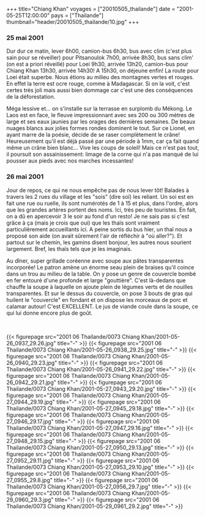 +++
title="Chiang Khan"
voyages = ["20010505_thailande"]
date = "2001-05-25T12:00:00"
pays = ["Thailande"]
thumbnail="header/20010505_thailande/10.jpg"
+++
### 25 mai 2001

Dur dur ce matin, lever 6h00, camion-bus 6h30, bus avec clim (c'est plus sain 
pour se réveiller) pour Pitsanoulok 7h00, arrivée 8h30, bus sans clim' (on est 
a priori réveillé) pour Loei 9h30, arrivée 13h20, camion-bus pour Chiang Khan 
13h30, arrivée 14h30! A 15h30, on déjeune enfin! La route pour Loei était superbe. 
Nous étions au milieu des montagnes vertes et rouges. En effet la terre est 
ocre rouge, comme à Madagascar. Si on la voit, c'est certes très joli mais aussi 
bien dommage car c'est une des conséquences de la déforestation.

Méga lessive et... on s'installe sur la terrasse en surplomb du Mékong. Le 
Laos est en face, le fleuve impressionnant avec ses 200 ou 300 mètres de large 
et ses eaux jaunies par les orages des dernières semaines. De beaux nuages blancs 
aux jolies formes rondes dominent le tout. Sur ce Lionel, en ayant marre de 
la poésie, décide de se raser complètement le crâne! Heureusement qu'il est 
déjà passé par une période à 1mm, car ça fait quand même un crâne bien blanc... 
Vive les coups de soleil! Mais ce n'est pas tout, il poursuit son assainissement: 
limage de la corne qui n'a pas manqué de lui pousser aux pieds avec nos marches 
incessantes! 

### 26 mai 2001

Jour de repos, ce qui ne nous empêche pas de nous lever tôt! Balades à travers 
les 2 rues du village et les "sois" (dire soï) les reliant. Un soi est en fait 
une rue ou ruelle, ils sont numérotés de 1 à 15 et plus, dans l'ordre, alors 
que les grandes artères portent des noms. Ici, très peu de touristes. En fait, 
on a dû en apercevoir 3 le soir au fond d'un resto! Je ne sais pas si c'est 
grâce à ça (mais je crois que oui) que les thaïs sont vraiment particulièrement 
accueillants ici. A peine sortis du bus hier, un thaï nous a proposé son aide 
(on avait sûrement l'air de réfléchir à "où aller?"). Et partout sur le chemin, 
les gamins disent bonjour, les autres nous sourient largement. Bref, les thaïs 
tels que je les imaginais.

Au dîner, super grillade coréenne avec soupe aux pâtes transparentes incorporée! 
Le patron amène un énorme seau plein de braises qu'il coince dans un trou au 
milieu de la table. On y pose un genre de couvercle bombé en fer entouré d'une 
profonde et large "gouttière". C'est là-dedans que chauffe la soupe à laquelle 
on ajoute plein de légumes verts et de nouilles transparentes. Et sur le dessus 
du couvercle, on pose 3 bouts de gras qui huilent le "couvercle" en fondant 
et on dispose les morceaux de porc et calamar autour! C'est EXCELLENT. Le jus 
de viande coule dans la soupe, ce qui lui donne encore plus de goût.

&nbsp;


<div id="TOTO">{{< figurepage src="2001 06 Thailande/0073 Chiang Khan/2001-05-26_0937_29.26.jpg" title="-"  >}}
{{< figurepage src="2001 06 Thailande/0073 Chiang Khan/2001-05-26_0938_29.25.jpg" title="-"  >}}
{{< figurepage src="2001 06 Thailande/0073 Chiang Khan/2001-05-26_0940_29.23.jpg" title="-"  >}}
{{< figurepage src="2001 06 Thailande/0073 Chiang Khan/2001-05-26_0941_29.22.jpg" title="-"  >}}
{{< figurepage src="2001 06 Thailande/0073 Chiang Khan/2001-05-26_0942_29.21.jpg" title="-"  >}}
{{< figurepage src="2001 06 Thailande/0073 Chiang Khan/2001-05-27_0943_29.20.jpg" title="-"  >}}
{{< figurepage src="2001 06 Thailande/0073 Chiang Khan/2001-05-27_0944_29.19.jpg" title="-"  >}}
{{< figurepage src="2001 06 Thailande/0073 Chiang Khan/2001-05-27_0945_29.18.jpg" title="-"  >}}
{{< figurepage src="2001 06 Thailande/0073 Chiang Khan/2001-05-27_0946_29.17.jpg" title="-"  >}}
{{< figurepage src="2001 06 Thailande/0073 Chiang Khan/2001-05-27_0947_29.16.jpg" title="-"  >}}
{{< figurepage src="2001 06 Thailande/0073 Chiang Khan/2001-05-27_0948_29.15.jpg" title="-"  >}}
{{< figurepage src="2001 06 Thailande/0073 Chiang Khan/2001-05-27_0950_29.13.jpg" title="-"  >}}
{{< figurepage src="2001 06 Thailande/0073 Chiang Khan/2001-05-27_0952_29.11.jpg" title="-"  >}}
{{< figurepage src="2001 06 Thailande/0073 Chiang Khan/2001-05-27_0953_29.10.jpg" title="-"  >}}
{{< figurepage src="2001 06 Thailande/0073 Chiang Khan/2001-05-27_0955_29.8.jpg" title="-"  >}}
{{< figurepage src="2001 06 Thailande/0073 Chiang Khan/2001-05-27_0956_29.7.jpg" title="-"  >}}
{{< figurepage src="2001 06 Thailande/0073 Chiang Khan/2001-05-29_0960_29.3.jpg" title="-"  >}}
{{< figurepage src="2001 06 Thailande/0073 Chiang Khan/2001-05-29_0961_29.2.jpg" title="-"  >}}
</DIV>

